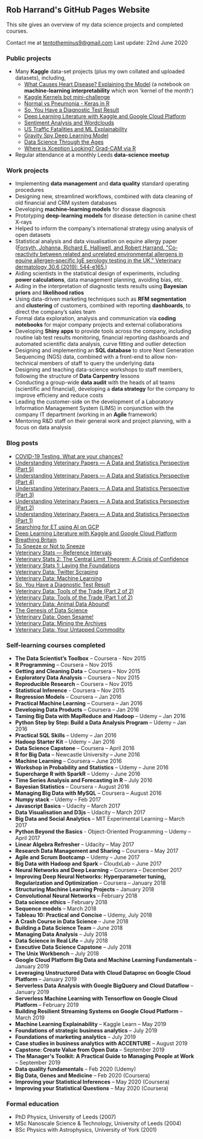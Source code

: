 ## Rob Harrand's GitHub Pages Website

This site gives an overview of my data science projects and completed courses.

Contact me at [tentotheminus9@gmail.com](tentotheminus9@gmail.com)
Last update: 22nd June 2020

### Public projects

- Many **Kaggle** data-set projects (plus my own collated and uploaded datasets), including,
  - [What Causes Heart Disease? Explaining the Model](https://www.kaggle.com/tentotheminus9/what-causes-heart-disease-explaining-the-model) (a notebook on **machine-learning interpretability** which won 'kernel of the month')
  - [Kaggle Kernels bot mini-challenge](https://github.com/RobHarrand/kaggle-bot)
  - [Normal vs Pneumonia - Keras in R](https://www.kaggle.com/tentotheminus9/normal-vs-pneumonia-keras-in-r)
  - [So, You Have a Diagnostic Test Result](https://www.kaggle.com/tentotheminus9/so-you-have-a-diagnostic-test-result)
  - [Deep Learning Literature with Kaggle and Google Cloud Platform](https://www.kaggle.com/tentotheminus9/deep-learning-literature-and-gcp-tutorial)
  - [Sentiment Analysis and Wordclouds](https://www.kaggle.com/tentotheminus9/sentiment-analysis-and-wordclouds)
  - [US Traffic Fatalities and ML Explainability](https://www.kaggle.com/tentotheminus9/us-traffic-fatalities-and-ml-explainability)
  - [Gravity Spy Deep Learning Model](https://www.kaggle.com/tentotheminus9/gravity-spy-deep-learning-model)
  - [Data Science Through the Ages](https://www.kaggle.com/tentotheminus9/data-science-through-the-ages)
  - [Where is Xception Looking? Grad-CAM via R](https://www.kaggle.com/tentotheminus9/where-is-xception-looking-grad-cam-via-r)
-	Regular attendance at a monthly Leeds **data-science meetup**

### Work projects

- Implementing **data management** and **data quality** standard operating procedures
- Designing new, streamlined workflows, combined with data cleaning of old financial and CRM system databases
- Developing **machine-learning models** for disease diagnosis
- Prototyping **deep-learning models** for disease detection in canine chest X-rays
-	Helped to inform the company's international strategy using analysis of open datasets
- Statistical analysis and data visualisation on equine allergy paper ([Forsyth, Johanna, Richard E. Halliwell, and Robert Harrand. "Co‐reactivity between related and unrelated environmental allergens in equine allergen‐specific IgE serology testing in the UK." Veterinary dermatology 30.6 (2019): 544-e165.](https://onlinelibrary.wiley.com/doi/abs/10.1111/vde.12786))
- Aiding scientists in the statistical design of experiments, including **power calculations**, data management planning, avoiding bias, etc.
- Aiding in the interpretation of diagnostic tests results using **Bayesian priors** and **likelihood ratios**
- Using data-driven marketing techniques such as **RFM segmentation** and **clustering** of customers, combined with reporting **dashboards**, to direct the company’s sales team
- Formal data exploration, analysis and communication via **coding notebooks** for major company projects and external collaborations
- Developing **Shiny apps** to provide tools across the company, including routine lab test results monitoring, financial reporting dashboards and automated scientific data analysis, curve fitting and outlier detection
- Designing and implementing an **SQL database** to store Next Generation Sequencing (NGS) data, combined with a front-end to allow non-technical members of staff to query the underlying data
- Designing and teaching data-science workshops to staff members, following the structure of **Data Carpentry** lessons
- Conducting a group-wide **data audit** with the heads of all teams (scientific and financial), developing a **data strategy** for the company to improve efficieny and reduce costs
- Leading the customer-side on the development of a Laboratory Information Management System (LIMS) in conjunction with the company IT department (working in an **Agile** framework)
- Mentoring R&D staff on their general work and project planning, with a focus on data analysis

### Blog posts

- [COVID-19 Testing. What are your chances?](https://towardsdatascience.com/covid-19-testing-what-are-your-chances-33f0af5d2ae4)
- [Understanding Veterinary Papers — A Data and Statistics Perspective (Part 5)](https://medium.com/@tentotheminus9/understanding-veterinary-papers-a-data-and-statistics-perspective-part-5-e9eb93e36790)
- [Understanding Veterinary Papers — A Data and Statistics Perspective (Part 4)](https://medium.com/@tentotheminus9/understanding-veterinary-papers-a-data-and-statistics-perspective-part-4-daf21d1b4abd)
- [Understanding Veterinary Papers — A Data and Statistics Perspective (Part 3)](https://medium.com/@tentotheminus9/understanding-veterinary-papers-a-data-and-statistics-perspective-part-3-2896238e2b8e)
- [Understanding Veterinary Papers — A Data and Statistics Perspective (Part 2)](https://medium.com/@tentotheminus9/understanding-veterinary-papers-a-data-and-statistics-perspective-part-2-e3e042039818)
- [Understanding Veterinary Papers — A Data and Statistics Perspective (Part 1)](https://medium.com/@tentotheminus9/understanding-veterinary-papers-a-data-and-statistics-perspective-part-1-365a2b16415f)
- [Searching for ET using AI on GCP](https://towardsdatascience.com/searching-for-et-using-ai-on-gcp-b45b07ba5b6)
- [Deep Learning Literature with Kaggle and Google Cloud Platform](https://towardsdatascience.com/deep-learning-literature-with-kaggle-and-google-cloud-platform-6d7d93d14997)
- [Breathing Britain](https://medium.com/@tentotheminus9/breathing-britain-c7f62983e1c6)
- [To Sneeze or Not to Sneeze](https://medium.com/@tentotheminus9/to-sneeze-or-not-to-sneeze-11a2e36dfe89)
- [Veterinary Stats — Reference Intervals](https://medium.com/@tentotheminus9/veterinary-stats-reference-intervals-765ac7656d1)
- [Veterinary Stats 2: The Central Limit Theorem; A Crisis of Confidence](https://medium.com/@tentotheminus9/veterinary-stats-2-the-central-limit-theorem-a-crisis-of-confidence-ff78466bb898)
- [Veterinary Stats 1: Laying the Foundations](https://medium.com/@tentotheminus9/veterinary-stats-1-laying-the-foundations-c1ac6300166e)
- [Veterinary Data: Twitter Scraping](https://medium.com/@tentotheminus9/veterinary-data-twitter-scraping-b0d3e6f5f36b)
- [Veterinary Data: Machine Learning](https://medium.com/@tentotheminus9/veterinary-data-machine-learning-dd92379f4359)
- [So, You Have a Diagnostic Test Result](https://medium.com/@tentotheminus9/so-you-have-a-diagnostic-test-result-6f45a182d1c4)
- [Veterinary Data: Tools of the Trade (Part 2 of 2)](https://medium.com/@tentotheminus9/veterinary-data-tools-of-the-trade-part-2-of-2-5ff3050665ec)
- [Veterinary Data: Tools of the Trade (Part 1 of 2)](https://medium.com/@tentotheminus9/veterinary-data-tools-of-the-trade-part-1-of-2-bb468457c4fd)
- [Veterinary Data: Animal Data Abound!](https://towardsdatascience.com/data-in-veterinary-animal-data-abound-8d8ba92bbdbc)
- [The Genesis of Data Science](https://towardsdatascience.com/the-genesis-of-data-science-fd86c6c8b6b3)
- [Veterinary Data: Open Sesame!](https://medium.com/@tentotheminus9/veterinary-data-open-sesame-92aa5fd6a91b)
- [Veterinary Data: Mining the Archives](https://medium.com/@tentotheminus9/data-in-veterinary-mining-the-archives-ce2a4b5f35d4)
- [Veterinary Data: Your Untapped Commodity](https://towardsdatascience.com/data-in-veterinary-your-untapped-commodity-1d6ac67c3d5e)

### Self-learning courses completed

- **The Data Scientist’s Toolbox** – Coursera - Nov 2015
- **R Programming** – Coursera – Nov 2015
- **Getting and Cleaning Data** – Coursera – Nov 2015
- **Exploratory Data Analysis** – Coursera – Nov 2015
- **Reproducible Research** – Coursera – Nov 2015
- **Statistical Inference** - Coursera – Nov 2015
- **Regression Models** – Coursera – Jan 2016
- **Practical Machine Learning** – Coursera – Jan 2016
- **Developing Data Products** – Coursera – Jan 2016
- **Taming Big Data with MapReduce and Hadoop** – Udemy – Jan 2016
- **Python Step by Step: Build a Data Analysis Program** – Udemy – Jan 2016
- **Practical SQL Skills** – Udemy – Jan 2016
- **Hadoop Starter Kit** – Udemy – Jan 2016
- **Data Science Capstone** – Coursera – April 2016
- **R for Big Data** – Newcastle University – June 2016
- **Machine Learning** – Coursera – June 2016
- **Workshop in Probability and Statistics** – Udemy – June 2016
- **Supercharge R with SparkR** – Udemy - June 2016
- **Time Series Analysis and Forecasting in R** – July 2016
- **Bayesian Statistics** – Coursera - August 2016
- **Managing Big Data with MySQL** – Coursera – August 2016
- **Numpy stack** – Udemy – Feb 2017
- **Javascript Basics** – Udacity – March 2017
- **Data Visualisation and D3js** – Udacity – March 2017
- **Big Data and Social Analytics** – MIT Experimental Learning – March 2017
- **Python Beyond the Basics** - Object-Oriented Programming – Udemy – April 2017
- **Linear Algebra Refresher** – Udacity – May 2017
- **Research Data Management and Sharing** – Coursera – May 2017
- **Agile and Scrum Bootcamp** – Udemy – June 2017
- **Big Data with Hadoop and Spark** – CloudxLab – June 2017
- **Neural Networks and Deep Learning** – Coursera – December 2017
- **Improving Deep Neural Networks: Hyperparameter tuning, Regularization and Optimization** – Coursera – January 2018
- **Structuring Machine Learning Projects** – January 2018
- **Convolutional Neural Networks** – February 2018
- **Data science ethics** – February 2018
- **Sequence models** – March 2018
- **Tableau 10: Practical and Concise** – Udemy, July 2018
- **A Crash Course in Data Science** – June 2018
- **Building a Data Science Team** – June 2018
- **Managing Data Analysis** – July 2018
- **Data Science in Real Life** – July 2018
- **Executive Data Science Capstone** – July 2018
- **The Unix Workbench** – July 2018
- **Google Cloud Platform Big Data and Machine Learning Fundamentals** – January 2019
- **Leveraging Unstructured Data with Cloud Dataproc on Google Cloud Platform** – January 2019
- **Serverless Data Analysis with Google BigQuery and Cloud Dataflow** – January 2019
- **Serverless Machine Learning with Tensorflow on Google Cloud Platform** – February 2019
- **Building Resilient Streaming Systems on Google Cloud Platform** – March 2019
- **Machine Learning Explainability** – Kaggle Learn – May 2019
- **Foundations of strategic business analytics** – July 2019
- **Foundations of marketing analytics** – July 2019
- **Case studies in business analytics with ACCENTURE** – August 2019
- **Capstone: Create Value from Open Data** – September 2019
- **The Manager's Toolkit: A Practical Guide to Managing People at Work** – September 2019
- **Data quality fundamentals** – Feb 2020 (Udemy)
- **Big Data, Genes and Medicine** – Feb 2020 (Coursera)
- **Improving your Statistical Inferences** – May 2020 (Coursera)
- **Improving your Statistical Questions** – May 2020 (Coursera)

### Formal education

- PhD Physics, University of Leeds (2007)
- MSc Nanoscale Science & Technology, University of Leeds (2004)
- BSc Physics with Astrophysics, University of York (2001)
